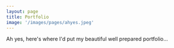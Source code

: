 ```yaml
---
layout: page
title: Portfolio
image: '/images/pages/ahyes.jpeg'
---
```


Ah yes, here's where I'd put my beautiful well prepared portfolio...
